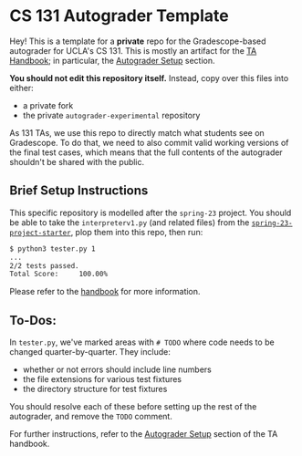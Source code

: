 # CS 131 Autograder Template

Hey! This is a template for a **private** repo for the Gradescope-based autograder for UCLA's CS 131. This is mostly an artifact for the [TA Handbook](https://ucla-cs-131.github.io/handbook); in particular, the [Autograder Setup](https://ucla-cs-131.github.io/handbook/playbooks/beginning/#autograder-setup) section.

**You should not edit this repository itself.** Instead, copy over this files into either:

- a private fork
- the private `autograder-experimental` repository

As 131 TAs, we use this repo to directly match what students see on Gradescope. To do that, we need to also commit valid working versions of the final test cases, which means that the full contents of the autograder shouldn't be shared with the public.

## Brief Setup Instructions

This specific repository is modelled after the `spring-23` project. You should be able to take the `interpreterv1.py` (and related files) from the [`spring-23-project-starter`](https://github.com/UCLA-CS-131/spring-23-project-starter), plop them into this repo, then run:

```sh
$ python3 tester.py 1
...
2/2 tests passed.
Total Score:     100.00%
```

Please refer to the [handbook](https://ucla-cs-131.github.io/handbook) for more information.

## To-Dos:

In `tester.py`, we've marked areas with `# TODO` where code needs to be changed quarter-by-quarter. They include:

- whether or not errors should include line numbers
- the file extensions for various test fixtures
- the directory structure for test fixtures

You should resolve each of these before setting up the rest of the autograder, and remove the `TODO` comment.

For further instructions, refer to the [Autograder Setup](https://ucla-cs-131.github.io/handbook/playbooks/beginning/#autograder-setup) section of the TA handbook.
